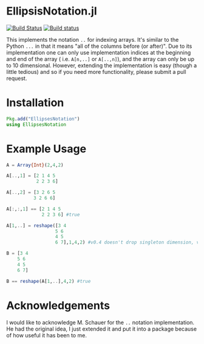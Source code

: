 # EllipsisNotation.jl

[![Build Status](https://travis-ci.org/ChrisRackauckas/EllipsesNotation.jl.svg?branch=master)](https://travis-ci.org/ChrisRackauckas/EllipsesNotation.jl) [![Build status](https://ci.appveyor.com/api/projects/status/vg6bk8s3g7sr67uk?svg=true)](https://ci.appveyor.com/project/ChrisRackauckas/ellipsesnotation-jl)

This implements the notation `..` for indexing arrays. It's similar to the Python
`...` in that it means "all of the columns before (or after)". Due to its implementation
one can only use implementation indices at the beginning and end of the array (
i.e. `A[n,..]` or  `A[..,n]`), and the array can only be up to 10 dimensional. However,
extending the implementation is easy (though a little tedious) and so if you need
more functionality, please submit a pull request.

# Installation

```julia
Pkg.add("EllipsesNotation")
using EllipsesNotation
```

# Example Usage

```julia
A = Array{Int}(2,4,2)

A[..,1] = [2 1 4 5
           2 2 3 6]

A[..,2] = [3 2 6 5
          3 2 6 6]

A[:,:,1] == [2 1 4 5
             2 2 3 6] #true

A[1,..] = reshape([3 4
                  5 6
                  4 5
                  6 7],1,4,2) #v0.4 doesn't drop singleton dimension, v0.5 does

B = [3 4
    5 6
    4 5
    6 7]

B == reshape(A[1,..],4,2) #true
```

# Acknowledgements

I would like to acknowledge M. Schauer for the `..` notation implementation.
He had the original idea, I just extended it and put it into a package because
of how useful it has been to me.
